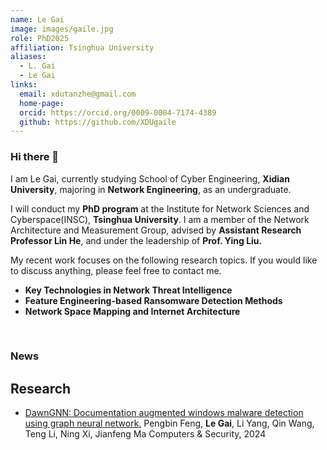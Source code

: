 ```yaml
---
name: Le Gai
image: images/gaile.jpg
role: PhD2025
affiliation: Tsinghua University
aliases:
  - L. Gai
  - Le Gai
links:
  email: xdutanzhe@gmail.com 
  home-page: 
  orcid: https://orcid.org/0009-0004-7174-4389
  github: https://github.com/XDUgaile
---
```


### Hi there 👋

I am Le Gai, currently studying School of Cyber Engineering, **Xidian University**, majoring in **Network Engineering**, as an undergraduate.

I will conduct my **PhD program** at the Institute for Network Sciences and Cyberspace(INSC), **Tsinghua University**. I am a member of the Network Architecture and Measurement Group, advised by **Assistant Research Professor Lin He**, and under the leadership of  **Prof. Ying Liu.** 

My recent work focuses on the following research topics. If you would like to discuss anything, please feel free to contact me. 		

- **Key Technologies in Network Threat Intelligence**
- **Feature Engineering-based Ransomware Detection Methods**
- **Network Space Mapping and Internet Architecture**

​				

### **News**



## Research

- [DawnGNN: Documentation augmented windows malware detection using graph neural network.](https://www.sciencedirect.com/science/article/abs/pii/S0167404824000890)
  Pengbin Feng, **Le Gai**, Li Yang, Qin Wang, Teng Li, Ning Xi, Jianfeng Ma Computers & Security, 2024
